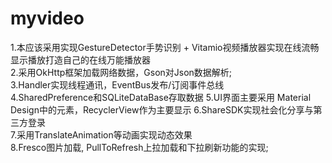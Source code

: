 # myvideo
1.本应该采用实现GestureDetector手势识别 + Vitamio视频播放器实现在线流畅显示播放打造自己的在线万能播放器                        
2.采用OkHttp框架加载网络数据，Gson对Json数据解析;          
3.Handler实现线程通讯，EventBus发布/订阅事件总线           
4.SharedPreference和SQLiteDataBase存取数据 
5.UI界面主要采用 Material Design中的元素，RecyclerView作为主要显示 
6.ShareSDK实现社会化分享与第三方登录          
7.采用TranslateAnimation等动画实现动态效果           
8.Fresco图片加载, PullToRefresh上拉加载和下拉刷新功能的实现;
